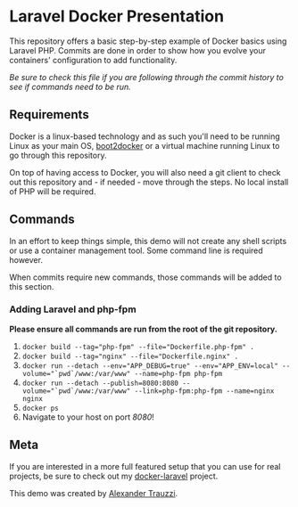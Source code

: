 # Laravel Docker Presentation

This repository offers a basic step-by-step example of Docker basics using Laravel PHP.  Commits are done in order to show how you evolve your containers' configuration to add functionality.

*Be sure to check this file if you are following through the commit history to see if commands need to be run.*


## Requirements

Docker is a linux-based technology and as such you'll need to be running Linux as your main OS, [boot2docker](http://boot2docker.io) or a virtual machine running Linux to go through this repository.

On top of having access to Docker, you will also need a git client to check out this repository and - if needed - move through the steps.  No local install of PHP will be required.


## Commands 

In an effort to keep things simple, this demo will not create any shell scripts or use a container management tool.  Some command line is required however.

When commits require new commands, those commands will be added to this section.

### Adding Laravel and php-fpm

**Please ensure all commands are run from the root of the git repository.**

 1. `docker build --tag="php-fpm" --file="Dockerfile.php-fpm" .`
 2. `docker build --tag="nginx" --file="Dockerfile.nginx" .`
 2. ``docker run --detach --env="APP_DEBUG=true" --env="APP_ENV=local" --volume="`pwd`/www:/var/www" --name=php-fpm php-fpm``
 3. ``docker run --detach --publish=8080:8080 --volume="`pwd`/www:/var/www" --link=php-fpm:php-fpm --name=nginx nginx``
 4. `docker ps`
 5. Navigate to your host on port _8080_!
 
## Meta

If you are interested in a more full featured setup that you can use for real projects, be sure to check out my [docker-laravel](https://github.com/atrauzzi/docker-laravel) project.

This demo was created by [Alexander Trauzzi](http://profiles.google.com/atrauzzi).
